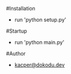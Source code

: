 #Installation
- run 'python setup.py'

#Startup
- run 'python main.py'

#Author
- kacper@dokodu.dev

